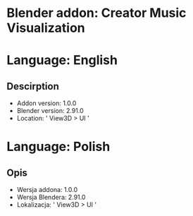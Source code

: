 # Blender addon: Creator Music Visualization

# Language: English
## Descirption
- Addon version: 1.0.0
- Blender version: 2.91.0
- Location: ' View3D > UI '


# Language: Polish
## Opis
- Wersja addona: 1.0.0
- Wersja Blendera: 2.91.0
- Lokalizacja: ' View3D > UI '


